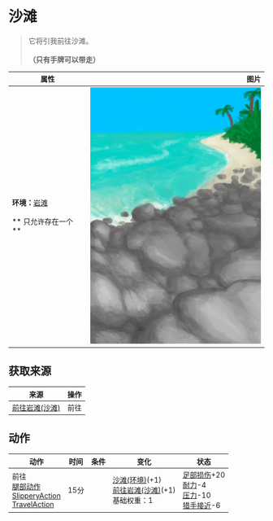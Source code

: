 # 沙滩  
> 它将引我前往沙滩。<br><br><b>（只有手牌可以带走）</b>  
  
  属性  |   图片   
 ----  |  ----:   
 **环境：**[岩滩](Rocks.md)<br><br>** 只允许存在一个 **  |  ![](Sprite/BeachPath.png)   
  
## 获取来源  
来源  |  操作  
----  |  ----  
[前往岩滩(沙滩)](Path_BeachToRocks.md)  |  前往  
## 动作  
动作  |  时间  |  条件  |  变化  |  状态  
----  |  ----  |  ----  |  ----  |  ----  
前往<br>[腿部动作](LegAction.md)<br>[SlipperyAction](SlipperyAction.md)<br>[TravelAction](TravelAction.md)  |  15分  |    |  [沙滩(环境)](Env_Beach.md)(+1)<br>[前往岩滩(沙滩)](Path_BeachToRocks.md)(+1)<br>基础权重：1<br>  |  [足部损伤](FootDamage.md)+20<br>[耐力](Stamina.md)-4<br>[压力](Stress.md)-10<br>[猎手接近](HuntersProximity.md)-6  
